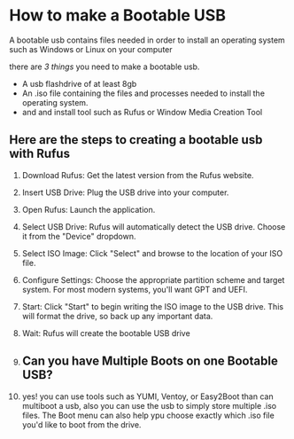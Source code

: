 # How to make a Bootable USB


A bootable usb contains files needed in order to install an operating system such as Windows or Linux on your computer

there are *3 things* you need to make a bootable usb.

- A usb flashdrive of at least 8gb
- An .iso file containing the files and processes needed to install the operating system.
- and and install tool such as Rufus or Window Media Creation Tool

## Here are the steps to creating a bootable usb with Rufus

1. Download Rufus: Get the latest version from the Rufus website. 
2. Insert USB Drive: Plug the USB drive into your computer. 
3. Open Rufus: Launch the application. 
4. Select USB Drive: Rufus will automatically detect the USB drive. Choose it from the "Device" dropdown. 
5. Select ISO Image: Click "Select" and browse to the location of your ISO file. 
6. Configure Settings: Choose the appropriate partition scheme and target system. For most modern systems, you'll want GPT and UEFI. 
7. Start: Click "Start" to begin writing the ISO image to the USB drive. This will format the drive, so back up any important data. 
8. Wait: Rufus will create the bootable USB drive

9. ## Can you have Multiple Boots on one Bootable USB?

10. yes! you can use tools such as YUMI, Ventoy, or Easy2Boot than can multiboot a usb, also you can use the usb to simply store multiple .iso files. The Boot menu can also help ypu choose exactly which .iso file you'd like to boot from the drive.
